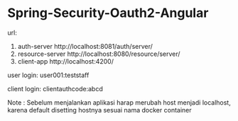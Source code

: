 # Spring-Security-Oauth2-Angular

url:
1) auth-server http://localhost:8081/auth/server/
2) resource-server http://localhost:8080/resource/server/
3) client-app http://localhost:4200/


user login:
user001:teststaff

client login:
clientauthcode:abcd


Note :
Sebelum menjalankan aplikasi harap merubah host menjadi localhost, karena default disetting hostnya sesuai nama docker container

